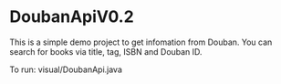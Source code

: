 DoubanApiV0.2
=============

This is a simple demo project to get infomation from Douban.
You can search for books via title, tag, ISBN and Douban ID.

To run: visual/DoubanApi.java
